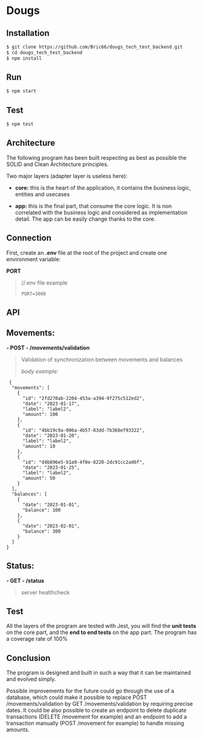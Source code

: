 # Dougs

## Installation

```bash
$ git clone https://github.com/Bric66/dougs_tech_test_backend.git
$ cd dougs_tech_test_backend
$ npm install
```
 ## Run 
```bash
$ npm start
```

 ## Test
```bash
$ npm test
```

## Architecture

The following program has been built respecting as best as possible the SOLID and Clean Architecture principles.

Two major layers (adapter layer is useless here):

- **core:**  this is the heart of the application, it contains the business logic, entities and usecases

- **app:** this is the final part, that consume the core logic. It is non correlated with the business logic and considered as implementation detail. The app can be easily change thanks to the core.

## Connection

First, create an **.env** file at the root of the project and create one environment variable:

 **PORT**

>    //.env file example
>    
>     
>     PORT=3000

    
    

## API

## **Movements:**

 **- POST - /movements/validation**
 

>   Validation of synchronization between movements and balances
>
>    *body example:*
>    
     {
	  "movements": [
	    {
	      "id": "2fd270ab-2204-453a-a394-9f275c512ed2",
	      "date": "2023-01-17",
	      "label": "label2",
	      "amount": 100
	    },
	    {
	      "id": "4bb19c9a-006a-4b57-83dd-7b368ef93322",
	      "date": "2023-01-20",
	      "label": "label2",
	      "amount": 10
	    },
	    {
	      "id": "d4b896e5-b1a9-4f0e-8220-2dc91cc2ad6f",
	      "date": "2023-01-25",
	      "label": "label2",
	      "amount": 50
	    }
	  ],
	  "balances": [
	    {
	      "date": "2023-01-01",
	      "balance": 100
	    },
	    {
	      "date": "2023-02-01",
	      "balance": 300
	    }
	  ]
	}
 
## **Status:**

**- GET - /status**

> server healthcheck 

  

## Test
  
All the layers of the program are tested with Jest, you will find the **unit tests** on the core part, and the **end to end tests** on the app part.  The program has a coverage rate of 100%


## Conclusion

The program is designed and built in such a way that it can be maintained and evolved simply.

Possible improvements for the future could go through the use of a database, which could make it possible to replace POST /movements/validation by GET /movements/validation by requiring precise dates. It could be also possible to create an endpoint to delete duplicate transactions (DELETE /movement for example) and an endpoint to add a transaction manually (POST /movement for example) to handle missing amounts.
